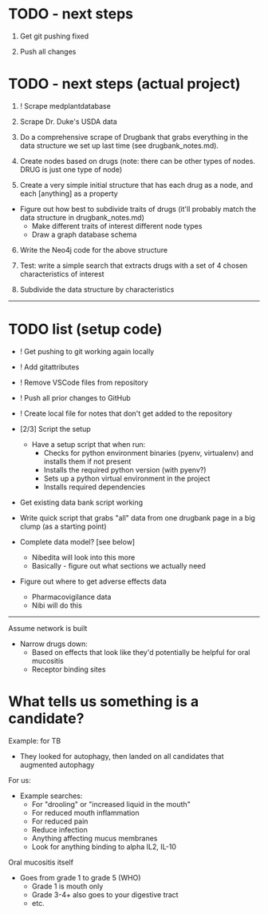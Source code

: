 TODO - next steps
=================
1. Get git pushing fixed

2. Push all changes

TODO - next steps (actual project)
==================================
1. ! Scrape medplantdatabase

2. Scrape Dr. Duke's USDA data

3. Do a comprehensive scrape of Drugbank that grabs everything in the data structure we set up last time (see drugbank_notes.md).

4. Create nodes based on drugs (note: there can be other types of nodes. DRUG is just one type of node)

5. Create a very simple initial structure that has each drug as a node, and each [anything] as a property
  - Figure out how best to subdivide traits of drugs (it'll probably match the data structure in drugbank_notes.md)
    - Make different traits of interest different node types
    - Draw a graph database schema

6. Write the Neo4j code for the above structure

7. Test: write a simple search that extracts drugs with a set of 4 chosen characteristics of interest

8. Subdivide the data structure by characteristics


------------------------------------------
TODO list (setup code)
======================
- ! Get pushing to git working again locally
- ! Add gitattributes
- ! Remove VSCode files from repository
- ! Push all prior changes to GitHub
- ! Create local file for notes that don't get added to the repository

- [2/3] Script the setup
  - Have a setup script that when run:
    - Checks for python environment binaries (pyenv, virtualenv) and installs them if not present
    - Installs the required python version (with pyenv?)
    - Sets up a python virtual environment in the project
    - Installs required dependencies

- Get existing data bank script working

- Write quick script that grabs "all" data from one drugbank page in a big clump (as a starting point)

- Complete data model? [see below]
  - Nibedita will look into this more
  - Basically - figure out what sections we actually need

- Figure out where to get adverse effects data
  - Pharmacovigilance data
  - Nibi will do this

------------------------------------------
Assume network is built
- Narrow drugs down:
  - Based on effects that look like they'd potentially be helpful for oral mucositis
  - Receptor binding sites

# What tells us something is a candidate?
Example: for TB
- They looked for autophagy, then landed on all candidates that augmented autophagy

For us:
- Example searches:
  - For "drooling" or "increased liquid in the mouth"
  - For reduced mouth inflammation
  - For reduced pain
  - Reduce infection
  - Anything affecting mucus membranes
  - Look for anything binding to alpha IL2, IL-10

Oral mucositis itself
- Goes from grade 1 to grade 5 (WHO)
  - Grade 1 is mouth only
  - Grade 3-4+ also goes to your digestive tract
  - etc.


